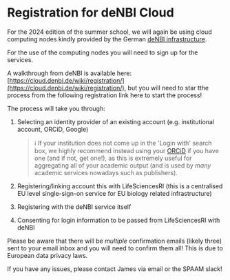 # Registration for deNBI Cloud

For the 2024 edition of the summer school, we will again be using cloud computing nodes kindly provided by the German [deNBI infrastructure](https://www.denbi.de/cloud).

For the use of the computing nodes you will need to sign up for the services.

A walkthrough from deNBI is available here: [https://cloud.denbi.de/wiki/registration/](https://cloud.denbi.de/wiki/registration/), but you will need to star tthe process from the following registration link here <!-- [here](TO-UPDATE-SPAAMSumScho23)--> to start the process!

The process will take you through:

1. Selecting an identity provider of an existing account (e.g. institutional account, ORCiD, Google)

   > ℹ️ If your institution does not come up in the 'Login with' search box, we highly recommend instead using your [ORCiD](https://orcid.org/) if you have one (and if not, get one!), as this is extremely useful for aggregating all of your academic output (and is used by _many_ academic services nowadays such as publishers).

2. Registering/linking account this with LifeSciencesRI (this is a centralised EU level single-sign-on service for EU biology related infrastructure)
3. Registering with the deNBI service itself
4. Consenting for login information to be passed from LifeSciencesRI with deNBI

Please be aware that there will be _multiple_ confirmation emails (likely three) sent to your email inbox and you will need to confirm them all! This is due to European data privacy laws.

If you have any issues, please contact James via email or the SPAAM slack!
